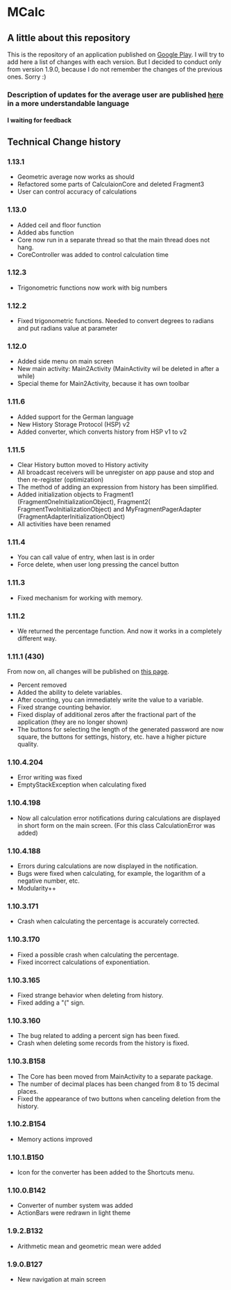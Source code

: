 # MCalc
## A little about this repository
This is the repository of an application published on [Google Play](https://play.google.com/store/apps/details?id=com.maxsavteam.newmcalc2).
I will try to add here a list of changes with each version. 
But I decided to conduct only from version 1.9.0, because I do not remember the changes of the previous ones. Sorry :)

### **Description of updates for the average user are published [here](https://mcalc.maxsavteam.com/what-new/) in a more understandable language**

#### **I waiting for feedback**

## Technical Change history
### 1.13.1
  *  Geometric average now works as should
  *  Refactored some parts of CalculaionCore and deleted Fragment3
  *  User can control accuracy of calculations

### 1.13.0
  *  Added ceil and floor function
  *  Added abs function
  *  Core now run in a separate thread so that the main thread does not hang.
  *  CoreController was added to control calculation time

### 1.12.3
  *  Trigonometric functions now work with big numbers

### 1.12.2
  *  Fixed trigonometric functions. Needed to convert degrees to radians and put radians value at parameter

### 1.12.0
  *  Added side menu on main screen
  *  New main activity: Main2Activity (MainActivity wil be deleted in after a while)
  *  Special theme for Main2Activity, because it has own toolbar

### 1.11.6
  *  Added support for the German language
  *  New History Storage Protocol (HSP) v2
  *  Added converter, which converts history from HSP v1 to v2

### 1.11.5
  *  Clear History button moved to History activity
  *  All broadcast receivers will be unregister on app pause and stop and then re-register (optimization)
  *  The method of adding an expression from history has been simplified.
  *  Added initialization objects to Fragment1 (FragmentOneInitializationObject),
                Fragment2( FragmentTwoInitializationObject)
                and MyFragmentPagerAdapter (FragmentAdapterInitializationObject)
  *  All activities have been renamed

### 1.11.4
  *  You can call value of entry, when last is in order
  * Force delete, when user long pressing the cancel button

### 1.11.3
  *  Fixed mechanism for working with memory.

### 1.11.2
  *  We returned the percentage function. And now it works in a completely different way.

### 1.11.1 (430)
From now on, all changes will be published on [this page](http://mcalc.maxsavteam.com/what-new/).
  *  Percent removed
  *  Added the ability to delete variables.
  *  After counting, you can immediately write the value to a variable.
  *  Fixed strange counting behavior.
  *  Fixed display of additional zeros after the fractional part of the application (they are no longer shown)
  *  The buttons for selecting the length of the generated password are now square, the buttons for settings, history, etc. have a higher picture quality.
  
### 1.10.4.204
  *  Error writing was fixed
  *  EmptyStackException when calculating fixed
  

### 1.10.4.198
  *  Now all calculation error notifications during calculations are displayed in short form on the main screen. (For this class CalculationError was added)

### 1.10.4.188
  *  Errors during calculations are now displayed in the notification.
  *  Bugs were fixed when calculating, for example, the logarithm of a negative number, etc.
  *  Modularity++

### 1.10.3.171
  *  Crash when calculating the percentage is accurately corrected.

### 1.10.3.170
  *  Fixed a possible crash when calculating the percentage.
  *  Fixed incorrect calculations of exponentiation.

### 1.10.3.165
  *  Fixed strange behavior when deleting from history.
  *  Fixed adding a "(" sign.

### 1.10.3.160
  *  The bug related to adding a percent sign has been fixed.
  *  Crash when deleting some records from the history is fixed.

### 1.10.3.B158
  *  The Core has been moved from MainActivity to a separate package.
  *  The number of decimal places has been changed from 8 to 15 decimal places.
  *  Fixed the appearance of two buttons when canceling deletion from the history.

### 1.10.2.B154
  *  Memory actions improved

### 1.10.1.B150
  *  Icon for the converter has been added to the Shortcuts menu.

### 1.10.0.B142
  *  Converter of number system was added
  *  ActionBars were redrawn in light theme

### 1.9.2.B132
  *  Arithmetic mean and geometric mean were added

### 1.9.0.B127
  *  New navigation at main screen
